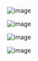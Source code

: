 ![image](https://user-images.githubusercontent.com/34960418/160560177-691e0bcf-c12b-4480-906b-8220479c89c8.png)

![image](https://user-images.githubusercontent.com/34960418/160561399-5cdc5045-4c16-437f-9749-7fee29f85e28.png)

![image](https://user-images.githubusercontent.com/34960418/160561470-19bc897a-ac15-4486-94a9-929bb2db3ef5.png)

![image](https://user-images.githubusercontent.com/34960418/160561590-cd4d3b9c-faa1-4aa8-a3c2-4f50fe1cef02.png)

